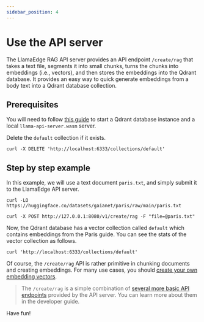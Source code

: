 ```yaml
---
sidebar_position: 4
---
```


# Use the API server

The LlamaEdge RAG API server provides an API endpoint `/create/rag` that takes a text file, segments it into small chunks, turns the chunks into embeddings (i.e., vectors), and then stores the embeddings into the Qdrant database.
It provides an easy way to quick generate embeddings from a body text into a Qdrant database collection.

## Prerequisites

You will need to follow [this guide](quick-start) to start a Qdrant database instance and a local `llama-api-server.wasm` server.

Delete the `default` collection if it exists. 

```
curl -X DELETE 'http://localhost:6333/collections/default'
```

## Step by step example

In this example, we will use a text document `paris.txt`, and simply submit it to the LlamaEdge API server.

```
curl -LO https://huggingface.co/datasets/gaianet/paris/raw/main/paris.txt

curl -X POST http://127.0.0.1:8080/v1/create/rag -F "file=@paris.txt"
```

Now, the Qdrant database has a vector collection called `default` which contains embeddings from the Paris guide. You can see the stats of the vector collection as follows.

```
curl 'http://localhost:6333/collections/default'
```

Of course, the `/create/rag` API is rather primitive in chunking documents and creating embeddings. For many use cases, you should [create your own embedding vectors](text).

> The `/create/rag` is a simple combination of [several more basic API endpoints](../../developer-guide/create-embeddings-collection.md) provided by the API server. You can learn more about them in the developer guide.

Have fun!
